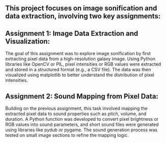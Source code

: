## This project focuses on image sonification and data extraction, involving two key assignments:

## Assignment 1: Image Data Extraction and Visualization:
The goal of this assignment was to explore image sonification by first extracting pixel data from a high-resolution galaxy image. Using Python libraries like OpenCV or PIL, pixel intensities or RGB values were extracted and stored in a structured format (e.g., a CSV file). The data was then visualized using matplotlib to better understand the distribution of pixel intensities.

## Assignment 2: Sound Mapping from Pixel Data:
Building on the previous assignment, this task involved mapping the extracted pixel data to sound properties such as pitch, volume, and duration. A Python function was developed to convert pixel brightness or RGB values into sound parameters, and short sound files were generated using libraries like pydub or pygame. The sound generation process was tested on small image sections to refine the mapping logic.
